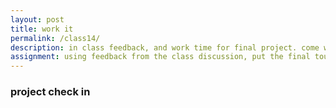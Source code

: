 ```yaml
---  
layout: post  
title: work it 
permalink: /class14/  
description: in class feedback, and work time for final project. come with bugs, questions, problems, and thoughts. Leave with new ideas and inspiration to improve your project over the final week.
assignment: using feedback from the class discussion, put the final touches to your project
---  
```


### project check in